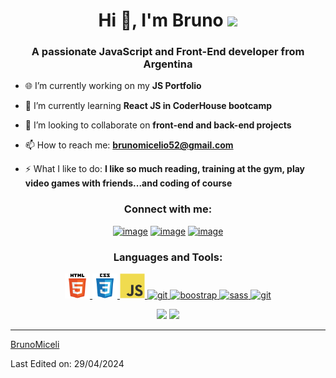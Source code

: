 <h1 align="center">Hi 👋, I'm Bruno <img height="40" src="https://emoji.gg/assets/emoji/7333-parrotdance.gif"></h1>
<h3 align="center">A passionate JavaScript and Front-End developer from Argentina</h3>

- 🌐 I’m currently working on my **JS Portfolio**

- 🌱 I’m currently learning **React JS in CoderHouse bootcamp**

- 👯 I’m looking to collaborate on **front-end and back-end projects**

- 📫 How to reach me: **brunomicelio52@gmail.com**

- ⚡ What I like to do: **I like so much reading, training at the gym, play video games with friends...and coding of course**

<h3 align="center">Connect with me:</h3>
<div align="center">

[![image](https://img.shields.io/badge/LinkedIn-0077B5?style=for-the-badge&logo=linkedin&logoColor=white)](https://www.linkedin.com/in/brunomiceli/)
[![image](https://img.shields.io/badge/Instagram-E4405F?style=for-the-badge&logo=instagram&logoColor=white)](https://www.instagram.com/bruno_miceli1/)
[![image](https://img.shields.io/badge/Gmail-D14836?style=for-the-badge&logo=gmail&logoColor=white)](mailto:produtor.brunomicelio52@gmail.com)
  
</div>

<h3 align="center">Languages and Tools:</h3>

<p align="center"> 
  <a href="https://www.w3.org/html/" target="_blank"> 
    <img src="https://raw.githubusercontent.com/devicons/devicon/master/icons/html5/html5-original-wordmark.svg" alt="html5" width="40" height="40"/> 
  </a>
  <a href="https://www.w3schools.com/css/" target="_blank"> 
    <img src="https://raw.githubusercontent.com/devicons/devicon/master/icons/css3/css3-original-wordmark.svg" alt="css3" width="40" height="40"/> 
  </a> 
  <a href="https://developer.mozilla.org/en-US/docs/Web/JavaScript" target="_blank"> 
    <img src="https://raw.githubusercontent.com/devicons/devicon/master/icons/javascript/javascript-original.svg" alt="javascript" width="40" height="40"/> 
  </a> 
  <a href="https://git-scm.com/" target="_blank"> 
    <img src="https://www.vectorlogo.zone/logos/git-scm/git-scm-icon.svg" alt="git" width="40" height="40"/> 
  </a>
  <a href="https://getbootstrap.com/" target="_blank">
    <img src="https://getbootstrap.com/docs/5.3/assets/brand/bootstrap-logo-shadow.png" alt="boostrap" width="40" height="40"/>
  </a>
<a href="https://sass-lang.com/" target="_blank">
  <img src="https://sass-lang.com/assets/img/logos/logo.svg" alt="sass" width="40" height="40"/>
</a>
<a href="https://nodejs.org/en" target="_blank"> 
    <img src="https://static-00.iconduck.com/assets.00/node-js-icon-454x512-nztofx17.png" alt="git" width="40" height="40"/> 
  </a>
</p>

<p align= "center">
  <img height= "150" src="https://github-readme-stats.vercel.app/api?username=mekanicas&theme=react&show_icons=true&include_all_commits=true" />
  <img height= "150" src="https://github-readme-stats.vercel.app/api/top-langs/?username=mekanicas&theme=react&layout=compact" />
</p>

------

[BrunoMiceli](https://github.com/mekanicas)

Last Edited on: 29/04/2024
